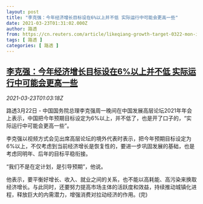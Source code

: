 ```yaml
---
layout: post
title: "李克强：今年经济增长目标设在6%以上并不低 实际运行中可能会更高一些"
date: 2021-03-23T01:31:02.000Z
author: 路透
from: https://cn.reuters.com/article/likeqiang-growth-target-0322-mon-idCNKBS2BF02W
tags: [ 路透 ]
categories: [ 路透 ]
---
```

<!--1616463062000-->
[李克强：今年经济增长目标设在6%以上并不低 实际运行中可能会更高一些](https://cn.reuters.com/article/likeqiang-growth-target-0322-mon-idCNKBS2BF02W)
------

<div>
<div><i>2021-03-23T01:03:18Z</i></div><p>路透3月22日 - 中国国务院总理李克强周一晚间在中国发展高层论坛2021年年会上表示，中国把今年预期目标设定为6%以上，并不低了，也是开了口子的，“实际运行中可能会更高一些”。</p><p>李克强以视频方式会见出席高层论坛的境外代表时表示，把今年预期目标设定为6%以上，不仅考虑到当前经济增长是恢复性的，要进一步巩固发展的基础，也是考虑同明年、后年的目标平稳衔接。</p><p>“我们不是在定计划，是引导预期”，他说。</p><p>他表示，要平衡好增长、收入、就业之间的关系，也不能以高耗能、高污染来换取经济增长。与此同时，还要努力提高市场主体的活跃度和效益，持续推动城镇化进程，释放巨大的内需潜力，增强消费对拉动经济的作用。(完)</p>
</div>
